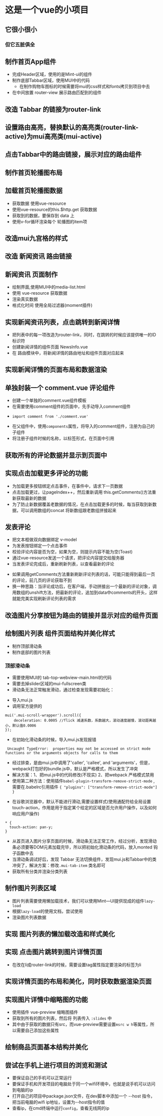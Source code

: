 # 这是一个vue的小项目

## 它很小很小

### 但它五脏俱全



## 制作首页App组件
+ 完成Header区域，使用的是Mint-ui的组件
+ 制作底部Tabbar区域，使用MUI中的代码
  - 在制作购物车图标的时候需要将mui的css样式和fonts拷贝到项目中去
+ 在中间放置 router-view 展示路由匹配到的组件

## 改造 Tabbar 的链接为router-link

## 设置路由高亮，替换默认的高亮类(router-link-active)为mui高亮类(mui-active)

## 点击Tabbar中的路由链接，展示对应的路由组件

## 制作首页轮播图布局

## 加载首页轮播图数据
+ 获取数据 使用vue-resource
+ 使用vue-resource的this.$http.get 获取数据
+ 获取到的数据，要保存到 data 上
+ 使用v-for循环渲染每个 轮播图的item项

## 改造mui九宫格的样式

## 改造 新闻资讯 路由链接

## 新闻资讯 页面制作
+ 绘制界面,使用MUI中的media-list.html
+ 使用 vue-resource 获取数据
+ 渲染真实数据
+ 格式化时间 使用全局过滤器(moment插件)

## 实现新闻资讯列表，点击跳转到新闻详情
+ 把列表中的每一项改造为router-link，同时，在跳转的时候应该提供唯一的ID标识符
+ 创建新闻详情的组件页面 NewsInfo.vue
+ 在 路由模块中，将新闻详情的路由地址和组件页面对应起来

## 实现新闻详情的页面布局和数据渲染

## 单独封装一个 comment.vue 评论组件
+ 创建一个单独的comment.vue组件模板
+ 在需要使用comment组件的页面中，先手动导入comment组件
- `import comment from './comment.vue'`
+ 在父组件中，使用`components`属性，将导入的comment组件，注册为自己的子组件
+ 将注册子组件时候的名称，以标签形式，在页面中引用

## 获取所有的评论数据并显示到页面中

## 实现点击加载更多评论的功能
+ 为加载更多按钮绑定点击事件，在事件中，请求下一页数据
+ 点击加载更过，让pageIndex++，然后重新调用 this.getComments()方法重新获取最新的数据
+ 为了防止新数据覆盖老数据的情况，在点击加载更多的时候，每当获取到新数据，可以调用数组的concat 将新数组跟老数组拼接起来

## 发表评论
+ 把文本框做双向数据绑定 v-model
+ 为发表按钮绑定一个点击事件
+ 校验评论内容是否为空，如果为空，则提示内容不能为空(Toast)
+ 通过vue-resource发送一个请求，把评论内容提交给服务器
+ 当发表评论完成后，重新刷新列表，以查看最新的评论
- 如果调用getComments方法重新刷新评论列表的话，可能只能得到最后一页的评论，前几页的评论获取不到
- 换一种思路：当评论成功后，在客户端，手动拼接出一个最新的评论对象，调用数组的unshift方法，把最新的评论，追加到data中comments的开头，这样就能完美实现刷新评论列表的需求

## 改造图片分享按钮为路由的链接并显示对应的组件页面

## 绘制图片列表 组件页面结构并美化样式
+ 制作顶部滑动条
+ 制作底部的图片列表

### 顶部滑动条
+ 需要使用MUI的 tab-top-webview-main.html的代码
+ 需要去掉slider区域的mui-fullscreen类
+ 滑动条无法正常触发滑动，通过检查发现需要初始化：
- 导入mui.js
- 调用官方提供的
```
mui('.mui-scroll-wrapper').scroll({
	deceleration: 0.0005 //flick 减速系数，系数越大，滚动速度越慢，滚动距离越小，默认值0.0006
});
```
+ 在初始化滑动条的时候，导入mui.js发现报错
```
 Uncaught TypeError:  properties may not be accessed on strict mode functions or the arguments objects for calls to them
```
- 经过排查，是由mui.js中调用了'caller', 'callee', and 'arguments'，但是，webpack打包好的bundle.js中，默认是严格模式，所以发生了冲突
- 解决方案：1、把mui.js中的代码修改(不现实) 2、把webpack 严格模式禁用
- 使用第二种方法：使用插件`babel-plugin-transform-remove-strict-mode`
,需要在.babelrc引用插件
`{
  "plugins": ["transform-remove-strict-mode"]
}`

+ 在谷歌浏览器中，默认不能进行滑动,需要设置样式(使用通配符给全局设置touch-action，作用是用于指定某个给定的区域是否允许用户操作，以及如何响应用户操作)
```
* {
  touch-action: pan-y;
}
```
+ 从首页进入图片分享页面的时候，滑动条无法正常工作，经过分析，发现滑动条必须要等DOM元素加载完毕，所以把初始化滑动条的代码，放入monted 钩子函数中去
+ 当滑动条调试好后，发现 Tabbar 无法切换组件，发现mui.js和Tabbar中的类冲突了，解决方案：修改`.mui-tab-item` 类名即可
+ 获取所有分类并渲染分类列表

## 制作图片列表区域
+ 图片列表需要使用懒加载技术，我们可以使用Mint—UI提供现成的组件`lazy-load`
+ 根据`lazy-load`的使用文档，尝试使用
+ 渲染图片列表数据

## 实现 图片列表的懒加载改造和样式美化

## 实现 点击图片跳转到图片详情页面
+ 在改在li成router-link的时候，需要设置tag属性指定要渲染的标签为li

## 实现详情页面的布局和美化，同时获取数据渲染页面

## 实现图片详情中缩略图的功能
+ 使用插件 vue-preview 缩略图插件
+ 获取到所有的图片列表，然后将 列表传入 `:slides` 中
+ 其中由于获取的数据只有src，而vue-preview需要设置`msrc w h`等属性，所以需要自己添加这些属性

## 绘制商品页面基本结构并美化

## 尝试在手机上进行项目的浏览和测试
+ 要保证自己的手机可以正常运行
+ 要保证手机和开发项目的电脑处于同一个wifi环境中，也就是说手机可以访问到电脑的ip
+ 打开自己的项目中package.json文件，在dev脚本中添加一个 --host 指令，把当前电脑的wifi ip地址，设置为--host指令的值
+ 查看ip，在cmd终端中运行`config`，查看无线网的ip


